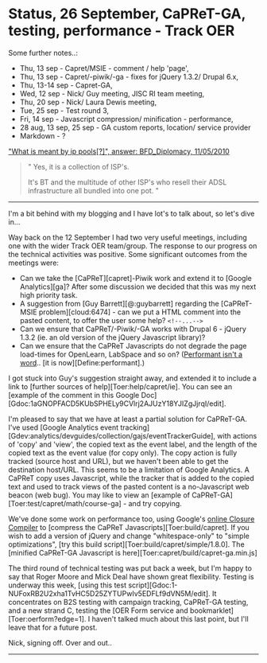 
# Status, 26 September, CaPReT-GA, testing, performance - Track OER

Some further notes..:

 * Thu, 13 sep - Capret/MSIE - comment / help 'page',
 * Thu, 13 sep - Capret/-piwik/-ga - fixes for jQuery 1.3.2/ Drupal 6.x,
 * Thu, 13-14 sep - Capret-GA,
 * Wed, 12 sep - Nick/ Guy meeting, JISC RI team meeting,
 * Thu, 20 sep - Nick/ Laura Dewis meeting,
 * Tue, 25 sep - Test round 3,
 * Fri, 14 sep - Javascript compression/ minification - performance,
 * 28 aug, 13 sep, 25 sep - GA custom reports, location/ service provider
 * Markdown - ?


["What is meant by ip pools[?]", answer: BFD_Diplomacy, 11/05/2010](http://productforums.google.com/forum/#!topic/analytics/_KiE0C6gGtg)

>"
> Yes, it is a collection of ISP's. 
>
>  It's BT and the multitude of other ISP's who resell their ADSL infrastructure all bundled into one pot.
>"

---


I'm a bit behind with my blogging and I have lot's to talk about, so let's dive in...

Way back on the 12 September I had two very useful meetings, including one with the wider Track OER team/group. The response to our progress on the technical activities was positive. Some significant outcomes from the meetings were:

 * Can we take the [CaPReT][capret]-Piwik work and extend it to [Google Analytics][ga]? After some discussion we decided that this was my next high priority task.
 * A suggestion from [Guy Barrett][@:guybarrett] regarding the [CaPReT-MSIE problem][cloud:6474] - can we put a HTML comment into the pasted content, to offer the user some help? `<!--...-->`
 * Can we ensure that CaPReT/-Piwik/-GA works with Drupal 6 - jQuery 1.3.2 (ie. an old version of the jQuery Javascript library)?
 * Can we ensure that the CaPReT Javascripts do not degrade the page load-times for OpenLearn, LabSpace and so on? ([Performant isn't a word](http://weblogs.asp.net/jgalloway/archive/2007/05/10/performant-isn-t-a-word.aspx).. [it is now][Define:performant].)

I got stuck into Guy's suggestion straight away, and extended it to include a link to [further sources of help][Toer:help/capret/ie]. You can see an [example of the comment in this Google Doc][Gdoc:1aGNOPFACD5KUbSPHELy9CVlrj2AJUzY18YJIZgJjrqI/edit].

I'm pleased to say that we have at least a partial solution for CaPReT-GA. I've used [Google Analytics event tracking][Gdev:analytics/devguides/collection/gajs/eventTrackerGuide], with actions of 'copy' and 'view', the copied text as the event label, and the length of the copied text as the event value (for copy only). The copy action is fully tracked (source host and URL), but we haven't been able to get the destination host/URL. This seems to be a limitation of Google Analytics. A CaPReT copy uses Javascript, while the tracker that is added to the copied text and used to track views of the pasted content is a no-Javascript web beacon (web bug). You may like to view an [example of CaPReT-GA][Toer:test/capret/math/course-ga] - and try copying.

We've done some work on performance too, using Google's [online Closure Compiler][closure] to [compress the CaPReT Javascripts][Toer:build/capret]. If you wish to add a version of jQuery and change "whitespace-only" to "simple optimizations", [try this build script][Toer:build/capret/simple/1.8.0]. The [minified CaPReT-GA Javascript is here][Toer:capret/build/capret-ga.min.js]

The third round of technical testing was put back a week, but I'm happy to say that Roger Moore and Mick Deal have shown great flexibility. Testing is underway this week, [using this test script][Gdoc:1-NUFoxRB2U2xha1TvHC5D25ZYTUPwIv5EDFLf9dVN5M/edit]. It concentrates on B2S testing with campaign tracking, CaPReT-GA testing, and a new strand C, testing the [OER Form service and bookmarklet][Toer:oerform?edge=1]. I haven't talked much about this last point, but I'll leave that for a future post.

Nick, signing off. Over and out..


---

[closure]: http://closure-compiler.appspot.com/home
[blog-perf]: http://weblogs.asp.net/jgalloway/archive/2007/05/10/performant-isn-t-a-word.aspx

[define:*]: http://google.com/search?q=define%3A


